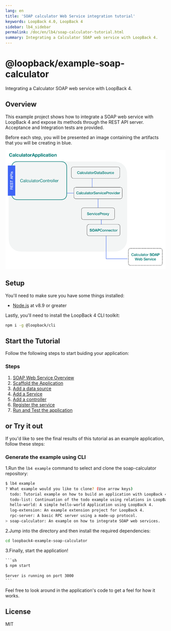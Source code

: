 ```yaml
---
lang: en
title: 'SOAP calculator Web Service integration tutorial'
keywords: LoopBack 4.0, LoopBack 4
sidebar: lb4_sidebar
permalink: /doc/en/lb4/soap-calculator-tutorial.html
summary: Integrating a Calculator SOAP web service with LoopBack 4.
---
```


# @loopback/example-soap-calculator

Integrating a Calculator SOAP web service with LoopBack 4.

## Overview

This example project shows how to integrate a SOAP web service with LoopBack 4
and expose its methods through the REST API server. Acceptance and Integration
tests are provided.

Before each step, you will be presented an image containing the artifacts that
you will be creating in blue.

![soap-calculator-overview](../../docs/img/loopback-example-soap-calculator_figure1.png)

## Setup

You'll need to make sure you have some things installed:

- [Node.js](https://nodejs.org/en/) at v8.9 or greater

Lastly, you'll need to install the LoopBack 4 CLI toolkit:

```sh
npm i -g @loopback/cli
```

## Start the Tutorial

Follow the following steps to start buiding your application:

### Steps

1. [SOAP Web Service Overview](soap-calculator-tutorial-web-service-overview.md)
2. [Scaffold the Application](soap-calculator-tutorial-scaffolding.md)
3. [Add a data source](soap-calculator-tutorial-add-datasource.md)
4. [Add a Service](soap-calculator-tutorial-add-service.md)
5. [Add a controller](soap-calculator-tutorial-add-controller.md)
6. [Register the service](soap-calculator-tutorial-make-service-available.md)
7. [Run and Test the application](soap-calculator-run-and-and-test.md)

## or Try it out

If you'd like to see the final results of this tutorial as an example
application, follow these steps:

### Generate the example using CLI

1.Run the `lb4 example` command to select and clone the soap-calculator
repository:

```sh
$ lb4 example
? What example would you like to clone? (Use arrow keys)
  todo: Tutorial example on how to build an application with LoopBack 4.
  todo-list: Continuation of the todo example using relations in LoopBack 4.
  hello-world: A simple hello-world Application using LoopBack 4.
  log-extension: An example extension project for LoopBack 4.
  rpc-server: A basic RPC server using a made-up protocol.
> soap-calculator: An example on how to integrate SOAP web services.
```

2.Jump into the directory and then install the required dependencies:

```sh
cd loopback4-example-soap-calculator
```

3.Finally, start the application!

    ```sh
    $ npm start

    Server is running on port 3000
    ```

Feel free to look around in the application's code to get a feel for how it
works.

## License

MIT
